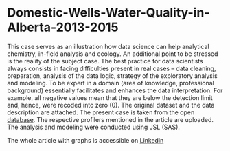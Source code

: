 # Domestic-Wells-Water-Quality-in-Alberta-2013-2015
This case serves as an illustration how data science can help analytical chemistry, in-field analysis and ecology. An additional point to be stressed is the reality of the subject case. The best practice for data scientists always consists in facing difficulties present in real cases – data cleaning, preparation, analysis of the data logic, strategy of the exploratory analysis and modeling. To be expert in a domain (area of knowledge, professional background) essentially facilitates and enhances the data interpretation. For example, all negative values mean that they are below the detection limit and, hence, were recoded into zero (0). The original dataset and the data description are attached. The present case is taken from the open [database](https://open.alberta.ca/opendata/domestic-well-water-quality-in-alberta-routine-chemistry). The respective profilers mentioned in the article are uploaded. The analysis and modeling were conducted using JSL (SAS).

The whole article with graphs is accessible on [Linkedin](https://www.linkedin.com/pulse/data-science-chemical-part-3-water-analysis-wells-michael-nazarkovsky/)
